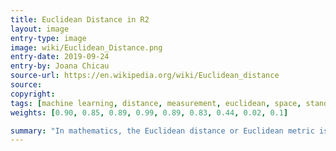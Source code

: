 ```yaml
---
title: Euclidean Distance in R2
layout: image
entry-type: image
image: wiki/Euclidean_Distance.png
entry-date: 2019-09-24
entry-by: Joana Chicau
source-url: https://en.wikipedia.org/wiki/Euclidean_distance
source:
copyright:
tags: [machine learning, distance, measurement, euclidean, space, standard, orientation, cut, cutting]
weights: [0.90, 0.85, 0.89, 0.99, 0.89, 0.83, 0.44, 0.02, 0.1]

summary: "In mathematics, the Euclidean distance or Euclidean metric is the 'ordinary' straight-line distance between two points in Euclidean space. With this distance, Euclidean space becomes a metric space. The associated norm is called the Euclidean norm. Older literature refers to the metric as the Pythagorean metric. A generalized term for the Euclidean norm is the L2 norm or L2 distance."
---
```


